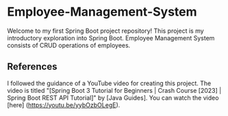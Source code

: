 # Employee-Management-System

Welcome to my first Spring Boot project repository! This project is my introductory exploration into Spring Boot. Employee Management System consists of CRUD operations of employees. 

## References

I followed the guidance of a YouTube video for creating this project. The video is titled "[Spring Boot 3 Tutorial for Beginners | Crash Course [2023] | Spring Boot REST API Tutorial]" by [Java Guides]. You can watch the video [here] (https://youtu.be/yybOzbOLegE).

